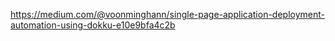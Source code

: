 https://medium.com/@voonminghann/single-page-application-deployment-automation-using-dokku-e10e9bfa4c2b